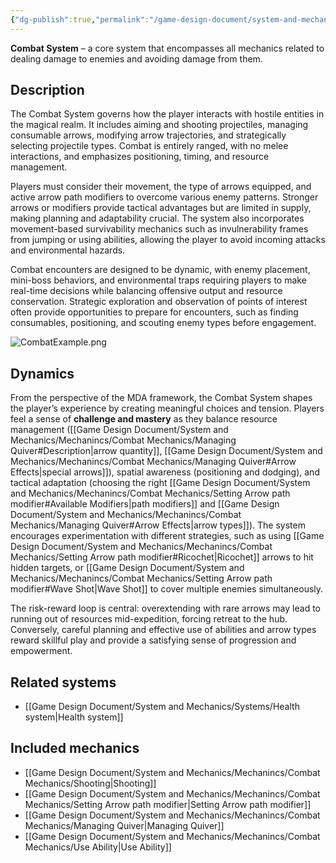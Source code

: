 ```yaml
---
{"dg-publish":true,"permalink":"/game-design-document/system-and-mechanics/systems/combat-system/"}
---
```


**Combat System** – a core system that encompasses all mechanics related to dealing damage to enemies and avoiding damage from them.

## Description
The Combat System governs how the player interacts with hostile entities in the magical realm. It includes aiming and shooting projectiles, managing consumable arrows, modifying arrow trajectories, and strategically selecting projectile types. Combat is entirely ranged, with no melee interactions, and emphasizes positioning, timing, and resource management.

Players must consider their movement, the type of arrows equipped, and active arrow path modifiers to overcome various enemy patterns. Stronger arrows or modifiers provide tactical advantages but are limited in supply, making planning and adaptability crucial. The system also incorporates movement-based survivability mechanics such as invulnerability frames from jumping or using abilities, allowing the player to avoid incoming attacks and environmental hazards.

Combat encounters are designed to be dynamic, with enemy placement, mini-boss behaviors, and environmental traps requiring players to make real-time decisions while balancing offensive output and resource conservation. Strategic exploration and observation of points of interest often provide opportunities to prepare for encounters, such as finding consumables, positioning, and scouting enemy types before engagement.

![CombatExample.png](/img/user/Game%20Design%20Document/Images/CombatExample.png)

## Dynamics
From the perspective of the MDA framework, the Combat System shapes the player’s experience by creating meaningful choices and tension. Players feel a sense of **challenge and mastery** as they balance resource management ([[Game Design Document/System and Mechanics/Mechanincs/Combat Mechanics/Managing Quiver#Description\|arrow quantity]], [[Game Design Document/System and Mechanics/Mechanincs/Combat Mechanics/Managing Quiver#Arrow Effects\|special arrows]]), spatial awareness (positioning and dodging), and tactical adaptation (choosing the right [[Game Design Document/System and Mechanics/Mechanincs/Combat Mechanics/Setting Arrow path modifier#Available Modifiers\|path modifiers]] and [[Game Design Document/System and Mechanics/Mechanincs/Combat Mechanics/Managing Quiver#Arrow Effects\|arrow types]]). The system encourages experimentation with different strategies, such as using [[Game Design Document/System and Mechanics/Mechanincs/Combat Mechanics/Setting Arrow path modifier#Ricochet\|Ricochet]] arrows to hit hidden targets, or [[Game Design Document/System and Mechanics/Mechanincs/Combat Mechanics/Setting Arrow path modifier#Wave Shot\|Wave Shot]] to cover multiple enemies simultaneously.

The risk-reward loop is central: overextending with rare arrows may lead to running out of resources mid-expedition, forcing retreat to the hub. Conversely, careful planning and effective use of abilities and arrow types reward skillful play and provide a satisfying sense of progression and empowerment.

## Related systems
- [[Game Design Document/System and Mechanics/Systems/Health system\|Health system]]
## Included mechanics
- [[Game Design Document/System and Mechanics/Mechanincs/Combat Mechanics/Shooting\|Shooting]]
- [[Game Design Document/System and Mechanics/Mechanincs/Combat Mechanics/Setting Arrow path modifier\|Setting Arrow path modifier]]
- [[Game Design Document/System and Mechanics/Mechanincs/Combat Mechanics/Managing Quiver\|Managing Quiver]]
- [[Game Design Document/System and Mechanics/Mechanincs/Combat Mechanics/Use Ability\|Use Ability]]
